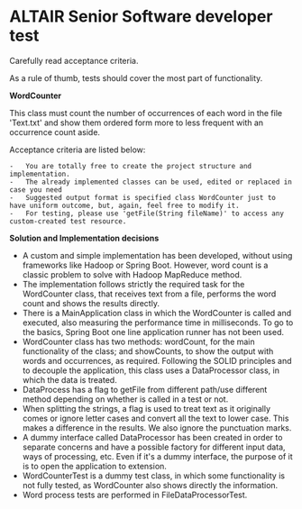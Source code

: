 # ALTAIR Senior Software developer test 

Carefully read acceptance criteria.

As a rule of thumb, tests should cover the most part of functionality.


__WordCounter__

This class must count the number of occurrences of each word in the file 'Text.txt' and show them ordered
form more to less frequent with an occurrence count aside.

Acceptance criteria are listed below:

	-	You are totally free to create the project structure and implementation. 
	-	The already implemented classes can be used, edited or replaced in case you need
	-	Suggested output format is specified class WordCounter just to have uniform outcome, but, again, feel free to modify it.
	-	For testing, please use 'getFile(String fileName)' to access any custom-created test resource.

	
__Solution and Implementation decisions__

- A custom and simple implementation has been developed, without using frameworks like Hadoop or Spring Boot.
However, word count is a classic problem to solve with Hadoop MapReduce method.
- The implementation follows strictly the required task for the WordCounter class, that receives
text from a file, performs the word count and shows the results directly.
- There is a MainApplication class in which the WordCounter is called and executed, also measuring the 
performance time in milliseconds. To go to the basics, Spring Boot one line application runner 
has not been used.
- WordCounter class has two methods: wordCount, for the main functionality of the class; and showCounts,
to show the output with words and occurrences, as required. Following the SOLID principles
and to decouple the application, this class uses a DataProcessor class, in which the data is treated.
- DataProcess has a flag to getFile from different path/use different method depending on whether is
called in a test or not.
- When splitting the strings, a flag is used to treat text as it originally comes or ignore letter cases
and convert all the text to lower case. This makes a difference in the results. 
We also ignore the punctuation marks.
- A dummy interface called DataProcessor has been created in order to separate concerns and have
    a possible factory for different input data, ways of processing, etc. Even if it's a dummy interface,
the purpose of it is to open the application to extension.
- WordCounterTest is a dummy test class, in which some functionality is not fully tested, as
WordCounter also shows directly the information.
- Word process tests are performed in FileDataProcessorTest.